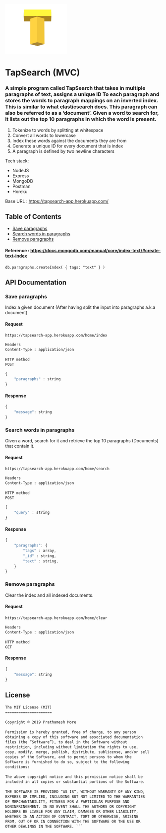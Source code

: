 
<img src="/assets/icon/logo_tap_trans.png" width="200"></img>

# TapSearch (MVC)

### A simple program called TapSearch that takes in multiple paragraphs of text, assigns a unique ID To each paragraph and stores the words to paragraph mappings on an inverted index. This is similar to what elasticsearch does. This paragraph can also be referred to as a ‘document’. Given a word to search for, it lists out the top 10 paragraphs in which the word is present.

1. Tokenize to words by splitting at whitespace
2. Convert all words to lowercase
3. Index these words against the documents they are from
4. Generate a unique ID for every document that is index
5. A paragraph is defined by two newline characters

Tech stack:
* NodeJS
* Express
* MongoDB
* Postman
* Horeku


Base URL : https://tapsearch-app.herokuapp.com/

## Table of Contents
 * [Save paragraphs](#save-paragraphs)
 * [Search words in paragraphs](#search-words-in-paragraphs)
 * [Remove paragraphs](#remove-paragraphs)


 #### Reference : https://docs.mongodb.com/manual/core/index-text/#create-text-index
 ```db.paragraphs.createIndex( { tags: "text" } )```

## API Documentation

### Save paragraphs

Index a given document (After having split the input into paragraphs a.k.a document)

#### Request

``` https://tapsearch-app.herokuapp.com/home/index ```

``` 
Headers
Content-Type : application/json

HTTP method
POST
```
```javascript
{
    "paragraphs" : string
}
```
#### Response

```javascript
{
    "message": string
}
```

### Search words in paragraphs

Given a word, search for it and retrieve the top 10 paragraphs (Documents) that contain it.

#### Request

``` https://tapsearch-app.herokuapp.com/home/search ```

``` 
Headers
Content-Type : application/json

HTTP method
POST
```
```javascript
{
    "query" : string
}
```
#### Response

```javascript
{
    "paragraphs": {
        "tags" : array,
        "_id" : string,
        "text" : string,
    }
}
```

### Remove paragraphs

Clear the index and all indexed documents.

#### Request

``` https://tapsearch-app.herokuapp.com/home/clear ```

``` 
Headers
Content-Type : application/json

HTTP method
GET
```
#### Response

```javascript
{
    "message": string
}
```

## License

``` 
The MIT License (MIT)
=====================

Copyright © 2019 Prathamesh More

Permission is hereby granted, free of charge, to any person
obtaining a copy of this software and associated documentation
files (the “Software”), to deal in the Software without
restriction, including without limitation the rights to use,
copy, modify, merge, publish, distribute, sublicense, and/or sell
copies of the Software, and to permit persons to whom the
Software is furnished to do so, subject to the following
conditions:

The above copyright notice and this permission notice shall be
included in all copies or substantial portions of the Software.

THE SOFTWARE IS PROVIDED “AS IS”, WITHOUT WARRANTY OF ANY KIND,
EXPRESS OR IMPLIED, INCLUDING BUT NOT LIMITED TO THE WARRANTIES
OF MERCHANTABILITY, FITNESS FOR A PARTICULAR PURPOSE AND
NONINFRINGEMENT. IN NO EVENT SHALL THE AUTHORS OR COPYRIGHT
HOLDERS BE LIABLE FOR ANY CLAIM, DAMAGES OR OTHER LIABILITY,
WHETHER IN AN ACTION OF CONTRACT, TORT OR OTHERWISE, ARISING
FROM, OUT OF OR IN CONNECTION WITH THE SOFTWARE OR THE USE OR
OTHER DEALINGS IN THE SOFTWARE. ```
